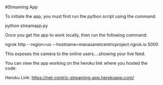 #Streaming App

To initiate the app, you must first run the python script using the command: 

python streamapp.py

Once you get the app to work locally, then run the following command:

ngrok http --region=us --hostname=manasanetcentricproject.ngrok.io 5000

This exposes the camera to the online users....showing your live feed.

You can view the app working on the heroku link where you hosted the code:

Heroku Link: https://net-centric-streaming-app.herokuapp.com/
